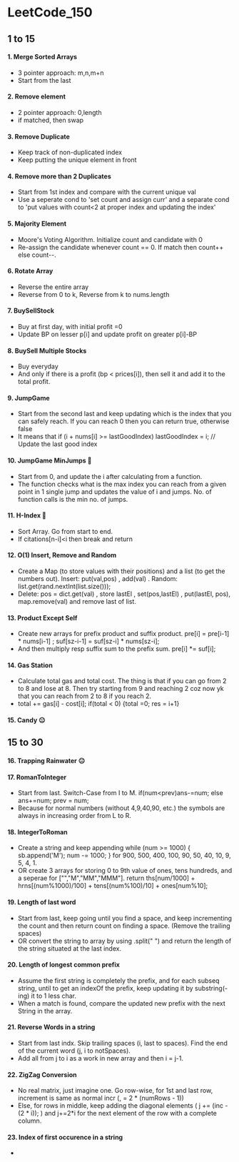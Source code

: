 # LeetCode_150

## 1 to 15

#### 1. Merge Sorted Arrays
  - 3 pointer approach: m,n,m+n
  - Start from the last
#### 2. Remove element
  - 2 pointer approach: 0,length
  - if matched, then swap
#### 3. Remove Duplicate
  - Keep track of non-duplicated index
  - Keep putting the unique element in front
#### 4. Remove more than 2 Duplicates
  - Start from 1st index and compare with the current unique val
  - Use a seperate cond to 'set count and assign curr' and a separate cond to 'put values with count<2 at proper index and updating the index'
#### 5. Majority Element
  - Moore's Voting Algorithm. Initialize count and candidate with 0
  - Re-assign the candidate whenever count == 0. If match then count++ else count--.
#### 6. Rotate Array
  - Reverse the entire array
  - Reverse from 0 to k, Reverse from k to nums.length
#### 7. BuySellStock
  - Buy at first day, with initial profit =0
  - Update BP on lesser p[i] and update profit on greater p[i]-BP
#### 8. BuySell Multiple Stocks
  - Buy everyday
  - And only if there is a profit (bp < prices[i]), then sell it and add it to the total profit.
#### 9. JumpGame
  - Start from the second last and keep updating which is the index that you can safely reach. If you can reach 0 then you can return true, otherwise false
  - It means that  if (i + nums[i] >= lastGoodIndex) lastGoodIndex = i; // Update the last good index
#### 10. JumpGame MinJumps 🤯
  - Start from 0, and update the i after calculating from a function.
  - The function checks what is the max index you can reach from a given point in 1 single jump and updates the value of i and jumps. No. of function calls is the min no. of jumps.
#### 11. H-Index 🤯
  - Sort Array. Go from start to end.
  - If citations[n-i]<i then break and return
#### 12. O(1) Insert, Remove and Random
  - Create a Map (to store values with their positions) and a list (to get the numbers out). Insert: put(val,pos) , add(val) . Random: list.get(rand.nextInt(list.size()));
  - Delete: pos = dict.get(val) , store lastEl , set(pos,lastEl) , put(lastEl, pos), map.remove(val) and remove last of list.

#### 13. Product Except Self
  - Create new arrays for prefix product and suffix product. pre[i] = pre[i-1] * nums[i-1] ; suf[sz-i-1] = suf[sz-i] * nums[sz-i];
  - And then multiply resp suffix sum to the prefix sum.             pre[i] *= suf[i];

#### 14. Gas Station
  - Calculate total gas and total cost. The thing is that if you can go from 2 to 8 and lose at 8. Then try starting from 9 and reaching 2 coz now yk that you can reach from 2 to 8 if you reach 2.
  - total += gas[i] - cost[i];  if(total < 0) {total =0; res = i+1}

#### 15. Candy 😐

## 15 to 30

#### 16. Trapping Rainwater 😐

#### 17. RomanToInteger
  - Start from last. Switch-Case from I to M. if(num<prev)ans-=num; else ans+=num; prev = num; 
  - Because for normal numbers (without 4,9,40,90, etc.) the symbols are always in increasing order from L to R.

#### 18. IntegerToRoman
  - Create a string and keep appending  while (num >= 1000) { sb.append('M'); num -= 1000; } for  900, 500, 400, 100, 90, 50, 40, 10, 9, 5, 4, 1.
  - OR create 3 arrays for storing 0 to 9th value of ones, tens hundreds, and a seperae for ["","M","MM","MMM"]. return ths[num/1000] + hrns[(num%1000)/100] + tens[(num%100)/10] + ones[num%10];

#### 19. Length of last word
  - Start from last, keep going until you find a space, and keep incrementing the count and then return count on finding a space. (Remove the trailing spaces)
  - OR convert the string to array by using .split(" ") and return the length of the string situated at the last index.

#### 20. Length of longest common prefix
  - Assume the first string is completely the prefix, and for each subseq string, until to get an indexOf the prefix, keep updating it by substring(-ing) it to 1 less char.
  - When a match is found, compare the updated new prefix with the next String in the array. 

#### 21. Reverse Words in a string
  -  Start from last indx. Skip trailing spaces (i, last to spaces). Find the end of the current word (j, i to notSpaces).
  -  Add all from j to i as a work in new array and then i = j-1.

#### 22. ZigZag Conversion
  - No real matrix, just imagine one. Go row-wise, for 1st and last row, increment is same as normal incr (, = 2 * (numRows - 1))
  - Else, for rows in middle, keep adding the diagonal elements ( j += (inc - (2 * i)); ) and j+=2*i for the next element of the row with a complete column.

#### 23. Index of first occurence in a string
  - 
